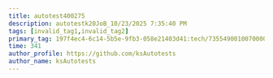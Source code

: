 ```yaml
---
title: autotest400275
description: autotestk20JoB_10/23/2025 7:35:40 PM
tags: [invalid_tag1,invalid_tag2]
primary_tag: 197f4ec4-6c14-5b5e-9fb3-058e21403d41:tech/73554900100700000996/67838200100800006287
time: 341
author_profile: https://github.com/ksAutotests
author_name: ksAutotests
---
```

